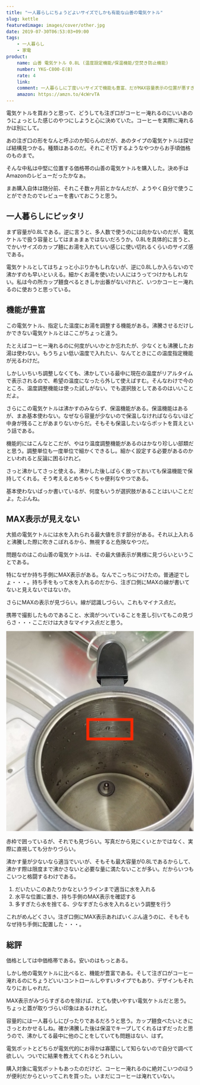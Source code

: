 ```yaml
---
title: "一人暮らしにちょうどよいサイズでしかも有能な山善の電気ケトル"
slug: kettle
featuredimage: images/cover/other.jpg
date: 2019-07-30T06:53:03+09:00
tags:
    - 一人暮らし
    - 家電
product:
    name: 山善 電気ケトル 0.8L (温度設定機能/保温機能/空焚き防止機能) 
    number: YKG-C800-E(B)
    rate: 4
    link: 
    comment: 一人暮らしに丁度いいサイズで機能も豊富、だがMAX容量表示の位置が悪すぎる
    amazon: https://amzn.to/4cWrvTA
---
```


電気ケトルを買おうと思って、どうしても注ぎ口がコーヒー淹れるのにいいあのうにょっとした感じのやつにしようと心に決めていた。コーヒーを実際に淹れるかは別にして。

あの注ぎ口の形をなんと呼ぶのか知らんのだが、あのタイプの電気ケトルは探せば結構見つかる。種類はあるのだ。それこそ1万するようなやつからお手頃価格のものまで。

そんな中私は中堅に位置する価格帯の山善の電気ケトルを購入した。決め手はAmazonのレビューだったかなぁ。

まあ購入自体は随分前、それこそ数ヶ月前とかなんだが、ようやく自分で使うことができたのでレビューを書いておこうと思う。

<!--more-->

## 一人暮らしにピッタリ

まず容量が0.8Lである。逆に言うと、多人数で使うのには向かないのだが、電気ケトルで扱う容量としてはまぁまぁではないだろうか。0.8Lを具体的に言うと、でかいサイズのカップ麺にお湯を入れていい感じに使い切れるくらいのサイズ感である。

電気ケトルとしてはちょっと小ぶりかもしれないが、逆に0.8Lしか入らないので沸かすのも早いといえる。細かくお湯を使いたい人にはうってつけかもしれない。私は今の所カップ麺食べるときしか出番がないけれど、いつかコーヒー淹れるのに使おうと思っている。

## 機能が豊富

この電気ケトル、指定した温度にお湯を調整する機能がある。沸騰させるだけしかできない電気ケトルとはここがちょっと違う。

たとえばコーヒー淹れるのに何度がいいかとか忘れたが、少なくとも沸騰したお湯は使わない。もうちょい低い温度で入れたい、なんてときにこの温度指定機能が光るわけだ。

しかしいちいち調整しなくても、沸かしている最中に現在の温度がリアルタイムで表示されるので、希望の温度になったら外して使えばすむ。そんなわけで今のところ、温度調整機能は使った試しがない。でも選択肢としてあるのはいいことだよ。

さらにこの電気ケトルは沸かすのみならず、保温機能がある。保温機能はあるが、まあ基本使わない。なぜなら容量が少ないので保温しなければならないほど中身が残ることがあまりないからだ。そもそも保温したいならポットを買えという話である。

機能的にはこんなとこだが、やはり温度調整機能があるのはかなり珍しい部類だと思う。調整単位も一度単位で細かくできるし。細かく設定する必要があるのかといわれると反論に困るけれど。

さっと沸かしてさっと使える。沸かした後しばらく放っておいても保温機能で保持してくれる。そう考えるとめちゃくちゃ便利なやつである。

基本使わないばっか書いているが、何度もいうが選択肢があることはいいことだよ。たぶんね。

## MAX表示が見えない

大抵の電気ケトルには水を入れられる最大値を示す部分がある。それ以上入れると沸騰した際に吹きこぼれるから、無視すると危険なやつだ。

問題なのはこの山善の電気ケトルは、その最大値表示が異様に見づらいということである。

特になぜか持ち手側にMAX表示がある。なんでこっちにつけたの。普通逆でしょ・・・。持ち手をもって水を入れるのだから、注ぎ口側にMAXの線が書いてないと見えないではないか。

さらにMAXの表示が見づらい。線が認識しづらい。これもマイナス点だ。

携帯で撮影したものであること、水滴がついていることを差し引いてもこの見づらさ・・・ここだけは大きなマイナス点だと思う。

![持ちて側にあるMAX表示](max_line.jpg)

赤枠で囲っているが、それでも見づらい。写真だから見にくいとかではなく、実際に直視しても分かりづらい。

沸かす量が少ないなら適当でいいが、そもそも最大容量が0.8Lであるからして、沸かす際は限度まで沸かさないと必要な量に満たないことが多い。だからいつもこいつと格闘するわけである。

1. だいたいこのあたりかなというラインまで適当に水を入れる
1. 水平な位置に置き、持ち手側のMAX表示を確認する
1. 多すぎたら水を捨てる、少なすぎたら水を入れるという調整を行う

これがめんどくさい。注ぎ口側にMAX表示あればいくぶん違うのに、そもそもなぜ持ち手側に配置した・・・。

## 総評

価格としては中価格帯である。安いのはもっとある。

しかし他の電気ケトルに比べると、機能が豊富である。そして注ぎ口がコーヒー淹れるのにちょうどいいコントロールしやすいタイプでもあり、デザインもそれなりにおしゃれだ。

MAX表示がみづらすぎるのを除けば、とても使いやすい電気ケトルだと思う。ちょっと蓋が取りづらい印象はあるけれど。

容量的には一人暮らしにぴったりであるだろうと思う。カップ麺食べたいときにさっとわかせるしね。確か沸騰した後は保温でキープしてくれるはずだったと思うので、沸かしてる最中に他のことをしていても問題はない、はず。

電気ポットとどちらが電気代的にお得かは寡聞にして知らないので自分で調べて欲しい。ついでに結果を教えてくれるとうれしい。

購入対象に電気ポットもあったのだけど、コーヒー淹れるのに絶対こいつのほうが便利だからといってこれを買った。いまだにコーヒーは淹れていない。